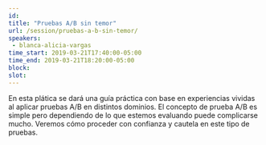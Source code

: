 ```yaml
---
id: 
title: "Pruebas A/B sin temor"
url: /session/pruebas-a-b-sin-temor/
speakers:
 - blanca-alicia-vargas
time_start: 2019-03-21T17:40:00-05:00
time_end: 2019-03-21T18:20:00-05:00
block: 
slot: 
---
```


En esta plática se dará una guía práctica con base en experiencias vividas al aplicar pruebas A/B en distintos dominios. El concepto de prueba A/B es simple pero dependiendo de lo que estemos evaluando puede complicarse mucho. Veremos cómo proceder con confianza y cautela en este tipo de pruebas.
